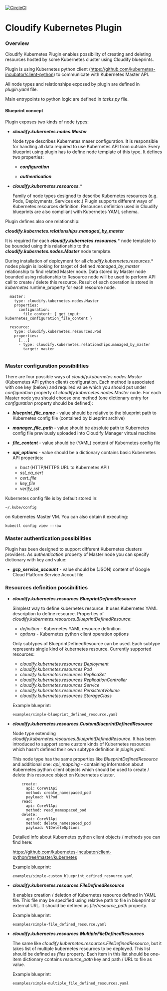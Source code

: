 [![CircleCI](https://circleci.com/gh/cloudify-incubator/cloudify-kubernetes-plugin.svg?style=svg)](https://circleci.com/gh/cloudify-incubator/cloudify-kubernetes-plugin)

# Cloudify Kubernetes Plugin

### Overview

Cloudify Kubernetes Plugin enables possibility of creating and deleting resources
hosted by some Kubernetes cluster using Cloudify blueprints.

Plugin is using Kubernetes python client
(https://github.com/kubernetes-incubator/client-python)
to communicate with Kubernetes Master API.

All node types and relationships exposed by plugin are defined in *plugin.yaml* file.

Main entrypoints to python logic are defined in *tasks.py* file.


#### Blueprint concept

Plugin exposes two kinds of node types:

* ***cloudify.kubernetes.nodes.Master***
    
    Node type describes Kubernetes maser configuration.
    It is responsible for handling all data required to use Kubernetes API from outside.
    Every blueprint using plugin has to define node template of this type.
    It defines two properties:

    - ***configuration***
    
    - ***authentication***
     
* ***cloudify.kubernetes.resources.****

    Family of node types designed to describe Kubernetes resources (e.g. Pods, Deployments, Services etc.)
    Plugin supports different ways of Kubernetes resources definition.
    Resources definition used in Cloudify blueprints are also compliant with Kubernetes YAML schema. 

Plugin defines also one relationship:

***cloudify.kubernetes.relationships.managed_by_master***

It is required for each ***cloudify.kubernetes.resources.**** node template
to be bounded using this relationship to the ***cloudify.kubernetes.nodes.Master*** node template.

During installation of deployment for all *cloudify.kubernetes.resources.** nodes 
plugin is looking for target of defined *managed_by_master* relationship to find related Master node.
Data stored by Master node bounded using relationship to Resource node will be used to perform API call to create / delete this resource.
Result of each operation is stored in *kubernetes* runtime_property for each resource node.

```
  master:
    type: cloudify.kubernetes.nodes.Master
    properties:
      configuration:
        file_content: { get_input: kubernetes_configuration_file_content }

  resource:
    type: cloudify.kubernetes.resources.Pod
    properties:
      [...]
      - type: cloudify.kubernetes.relationships.managed_by_master
        target: master
           
```

### Master configuration possibilities

There are four possible ways of *cloudify.kubernetes.nodes.Master* (Kubernetes API python client) configuration.
Each method is associated with one key (below) and required value which you should put under *configuration* property of *cloudify.kubernetes.nodes.Master* node.
For each Master node you should choose one method (one dictionary entry for *configuration* property should be defined): 

 * ***blueprint_file_name*** - value should be relative to the blueprint path to Kubernetes config file (contained by blueprint archive)
 
 * ***manager_file_path*** - value should be absolute path to Kubernetes config file previously uploaded into Cloudify Manager virtual machine
 
 * ***file_content*** - value should be (YAML) content of Kubernetes config file 
 
 * ***api_options*** - value should be a dictionary contains basic Kubernetes API properties:
    - *host* (HTTP/HTTPS URL to Kubernetes API)
    - *ssl_ca_cert*
    - *cert_file*
    - *key_file*
    - *verify_ssl*

Kubernetes config file is by default stored in:

```~/.kube/config```

on Kubernetes Master VM. You can also obtain it executing:

```kubectl config view --raw```

### Master authentication possibilities

Plugin has been designed to support different Kubernetes clusters providers.
As *authentication* property of Master node you can specify dictionary with key and value: 

 * ***gcp_service_account*** -  value should be (JSON) content of Google Cloud Platform Service Accout file

### Resources definition possibilities

 * ***cloudify.kubernetes.resources.BlueprintDefinedResource***
    
    Simplest way to define kubernetes resource.
    It uses Kubernetes YAML description to define resource.
    Properties of *cloudify.kubernetes.resources.BlueprintDefinedResource*:
        
    - *definition* - Kubernetes YAML resource definition
    - *options* - Kubernetes python client operation options

    Only subtypes of BlueprintDefinedResource can be used.
    Each subtype represents single kind of kubernetes resource.
    Currently supported resources:

    - *cloudify.kubernetes.resources.Deployment*
    - *cloudify.kubernetes.resources.Pod*
    - *cloudify.kubernetes.resources.ReplicaSet*
    - *cloudify.kubernetes.resources.ReplicationController*
    - *cloudify.kubernetes.resources.Service*
    - *cloudify.kubernetes.resources.PersistentVolume*
    - *cloudify.kubernetes.resources.StorageClass*
    
    Example blueprint:
  
    ```examples/simple-blueprint_defined_resource.yaml```
 
 * ***cloudify.kubernetes.resources.CustomBlueprintDefinedResource***
 
    Node type extending *cloudify.kubernetes.resources.BlueprintDefinedResource*.
    It has been introduced to support some custom kinds of Kubernetes resources
    which hasn't defined their own subtype definition in *plugin.yaml*.
    
    This node type has the same properties like *BlueprintDefinedResource* 
    and additional one: *api_mapping* - containing information about Kubernetes python client objects
    which should be used to create / delete this resource object on Kubernetes cluster.
    
    ```
        create:
          api: CoreV1Api
          method: create_namespaced_pod
          payload: V1Pod
        read:
          api: CoreV1Api
          method: read_namespaced_pod
        delete:
          api: CoreV1Api
          method: delete_namespaced_pod
          payload: V1DeleteOptions
    ```
    Detailed info about Kubernetes python client objects / methods you can find here:
    
    https://github.com/kubernetes-incubator/client-python/tree/master/kubernetes
 
    Example blueprint:
  
    ```examples/simple-custom_blueprint_defined_resource.yaml```
 
 * ***cloudify.kubernetes.resources.FileDefinedResource***
 
    It enables creation / deletion of Kubernetes resource defined in YAML file.
    This file may be specified using relative path to file in blueprint or external URL.
    It should be defined as *file/resource_path* property.

    Example blueprint:
  
    ```examples/simple-file_defined_resource.yaml``` 
 
 * ***cloudify.kubernetes.resources.MultipleFileDefinedResources***

    The same like *cloudify.kubernetes.resources.FileDefinedResource*, but it takes list of multiple kubernetes resources to be deployed.
    This list should be defined as *files* property. Each item in this list should be one-item dictionary contains *resource_path* key and path / URL to file as value.

    Example blueprint:
  
    ```examples/simple-multiple_file_defined_resources.yaml```
